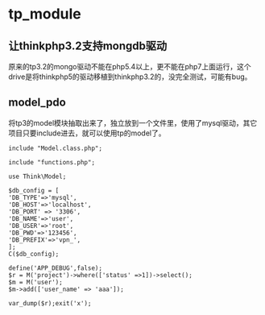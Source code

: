 # tp_module

## 让thinkphp3.2支持mongdb驱动
原来的tp3.2的mongo驱动不能在php5.4以上，更不能在php7上面运行，这个drive是将thinkphp5的驱动移植到thinkphp3.2的，没完全测试，可能有bug。


## model_pdo 
将tp3的model模块抽取出来了，独立放到一个文件里，使用了mysql驱动，其它项目只要include进去，就可以使用tp的model了。

```
include "Model.class.php";

include "functions.php";

use Think\Model;

$db_config = [
'DB_TYPE'=>'mysql',
'DB_HOST'=>'localhost',
'DB_PORT' => '3306',
'DB_NAME'=>'user',
'DB_USER'=>'root',
'DB_PWD'=>'123456',
'DB_PREFIX'=>'vpn_',
];
C($db_config);

define('APP_DEBUG',false);
$r = M('project')->where(['status' =>1])->select();
$m = M('user');
$m->add(['user_name' => 'aaa']);

var_dump($r);exit('x');
```
